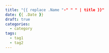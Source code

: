 ```yaml
---
title: "{{ replace .Name "-" " " | title }}"
date: {{ .Date }}
draft: true
categories:
  - category
tags:
  - tag1
  - tag2
---
```

